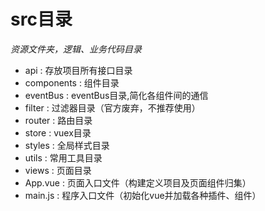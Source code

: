# src目录

*资源文件夹，逻辑、业务代码目录*

+ api : 存放项目所有接口目录
+ components : 组件目录
+ eventBus : eventBus目录,简化各组件间的通信
+ filter : 过滤器目录（官方废弃，不推荐使用）
+ router : 路由目录
+ store : vuex目录
+ styles : 全局样式目录
+ utils : 常用工具目录
+ views : 页面目录
+ App.vue : 页面入口文件（构建定义项目及页面组件归集）
+ main.js : 程序入口文件（初始化vue并加载各种插件、组件）
